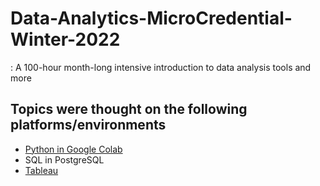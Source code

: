 # Data-Analytics-MicroCredential-Winter-2022
:  A 100-hour month-long intensive introduction to data analysis tools and more

## Topics were thought on the following platforms/environments
   * [Python in Google Colab](https://github.com/burn-Z/Data-Analytics-MicroCredential-Winter-2022/tree/Python)
   * SQL in PostgreSQL
   * [Tableau](https://github.com/burn-Z/Data-Analytics-MicroCredential-Winter-2022/tree/Tableau)
